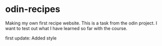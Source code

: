 # odin-recipes

Making my own first recipe website.
This is a task from the odin project.
I want to test out what I have learned so far with the course.

first update: Added style
